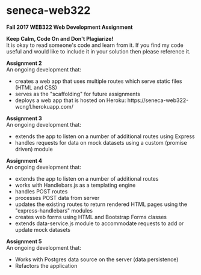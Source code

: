 # seneca-web322
<p><b>Fall 2017 WEB322 Web Development Assignment</b></p>

<p><b>Keep Calm, Code On and Don't Plagiarize!</b><br/>
It is okay to read someone's code and learn from it. If you find my code useful and would like to include it in your solution then please reference it.</p>

<div>
  <b>Assignment 2</b><br/>
  An ongoing development that:
  <ul>
    <li>creates a web app that uses multiple routes which serve static files (HTML and CSS)</li>
    <li>serves as the "scaffolding" for future assignments</li>
    <li>deploys a web app that is hosted on Heroku: https://seneca-web322-wcng1.herokuapp.com/</li>
  </ul>
</div>

<div>
  <b>Assignment 3</b><br/>
  An ongoing development that:
  <ul>
    <li>extends the app to listen on a number of additional routes using Express</li>
    <li>handles requests for data on mock datasets using a custom (promise driven) module</li>
  </ul>
</div>

<div>
  <b>Assignment 4</b><br/>
  An ongoing development that:
  <ul>
    <li>extends the app to listen on a number of additional routes</li>
    <li>works with Handlebars.js as a templating engine</li>
    <li>handles POST routes</li>
    <li>processes POST data from server</li>
    <li>updates the existing routes to return rendered HTML pages using the "express-handlebars" modules</li>
    <li>creates web forms using HTML and Bootstrap Forms classes</li>
    <li>extends data-service.js module to accommodate requests to add or update mock datasets</li>
  </ul>
</div>

<div>
  <b>Assignment 5</b><br/>
  An ongoing development that:
  <ul>
    <li>Works with Postgres data source on the server (data persistence)</li>
    <li>Refactors the application</li>
  </ul>
</div>